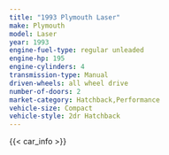 ```yaml
---
title: "1993 Plymouth Laser"
make: Plymouth
model: Laser
year: 1993
engine-fuel-type: regular unleaded
engine-hp: 195
engine-cylinders: 4
transmission-type: Manual
driven-wheels: all wheel drive
number-of-doors: 2
market-category: Hatchback,Performance
vehicle-size: Compact
vehicle-style: 2dr Hatchback
---
```


{{< car_info >}}

